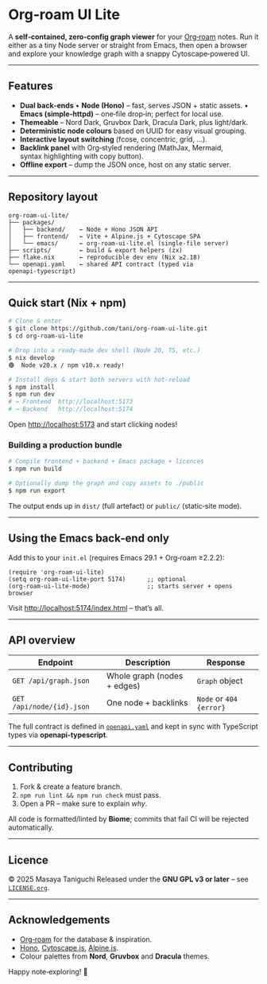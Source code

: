 # Org‑roam UI Lite

A **self‑contained, zero‑config graph viewer** for your [Org‑roam](https://www.orgroam.com) notes.  Run it either as a tiny Node server or straight from Emacs, then open a browser and explore your knowledge graph with a snappy Cytoscape‑powered UI.

---

## Features

* **Dual back‑ends**
  • **Node (Hono)** – fast, serves JSON + static assets.
  • **Emacs (simple‑httpd)** – one‑file drop‑in; perfect for local use.
* **Themeable** – Nord Dark, Gruvbox Dark, Dracula Dark, plus light/dark.
* **Deterministic node colours** based on UUID for easy visual grouping.
* **Interactive layout switching** (fcose, concentric, grid, …).
* **Backlink panel** with Org‑styled rendering (MathJax, Mermaid, syntax highlighting with copy button).
* **Offline export** – dump the JSON once, host on any static server.

---

## Repository layout

```
org-roam-ui-lite/
├── packages/
│   ├── backend/    ← Node + Hono JSON API
│   ├── frontend/   ← Vite + Alpine.js + Cytoscape SPA
│   └── emacs/      ← org-roam-ui-lite.el (single‑file server)
├── scripts/        ← build & export helpers (zx)
├── flake.nix       ← reproducible dev env (Nix ≥2.18)
└── openapi.yaml    ← shared API contract (typed via openapi‑typescript)
```

---

## Quick start (Nix + npm)

```bash
# Clone & enter
$ git clone https://github.com/tani/org-roam-ui-lite.git
$ cd org-roam-ui-lite

# Drop into a ready‑made dev shell (Node 20, TS, etc.)
$ nix develop
🟢  Node v20.x / npm v10.x ready!

# Install deps & start both servers with hot‑reload
$ npm install
$ npm run dev
# → Frontend  http://localhost:5173
# → Backend   http://localhost:5174
```

Open [http://localhost:5173](http://localhost:5173) and start clicking nodes!

### Building a production bundle

```bash
# Compile frontend + backend + Emacs package + licences
$ npm run build

# Optionally dump the graph and copy assets to ./public
$ npm run export
```

The output ends up in `dist/` (full artefact) or `public/` (static‑site mode).

---

## Using the Emacs back‑end only

Add this to your `init.el` (requires Emacs 29.1 + Org‑roam ≥2.2.2):

```elisp
(require 'org-roam-ui-lite)
(setq org-roam-ui-lite-port 5174)      ;; optional
(org-roam-ui-lite-mode)                ;; starts server + opens browser
```

Visit [http://localhost:5174/index.html](http://localhost:5174/index.html) – that’s all.

---

## API overview

| Endpoint                  | Description                 | Response                |
| ------------------------- | --------------------------- | ----------------------- |
| `GET /api/graph.json`     | Whole graph (nodes + edges) | `Graph` object          |
| `GET /api/node/{id}.json` | One node + backlinks        | `Node` or `404 {error}` |

The full contract is defined in [`openapi.yaml`](openapi.yaml) and kept in sync with TypeScript types via **openapi‑typescript**.

---

## Contributing

1. Fork & create a feature branch.
2. `npm run lint && npm run check` must pass.
3. Open a PR – make sure to explain *why*.

All code is formatted/linted by **Biome**; commits that fail CI will be rejected automatically.

---

## Licence

© 2025 Masaya Taniguchi
Released under the **GNU GPL v3 or later** – see [`LICENSE.org`](LICENSE.org).

---

## Acknowledgements

* [Org‑roam](https://github.com/org-roam/org-roam) for the database & inspiration.
* [Hono](https://hono.dev), [Cytoscape.js](https://js.cytoscape.org), [Alpine.js](https://alpinejs.dev).
* Colour palettes from **Nord**, **Gruvbox** and **Dracula** themes.

Happy note‑exploring! 🎈
